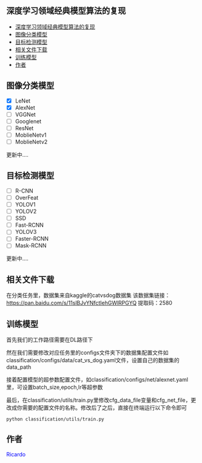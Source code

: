## 深度学习领域经典模型算法的复现
- [深度学习领域经典模型算法的复现](#深度学习领域经典模型算法的复现)
- [图像分类模型](#图像分类模型)
- [目标检测模型](#目标检测模型)
- [相关文件下载](#相关文件下载)
- [训练模型](#训练模型)
- [作者](#作者)

## 图像分类模型
- [x] LeNet
- [x] AlexNet
- [ ] VGGNet
- [ ] Googlenet
- [ ] ResNet
- [ ] MoblieNetv1
- [ ] MoblieNetv2
<p>更新中....</p>

## 目标检测模型
- [ ] R-CNN
- [ ] OverFeat
- [ ] YOLOV1
- [ ] YOLOV2
- [ ] SSD
- [ ] Fast-RCNN
- [ ] YOLOV3
- [ ] Faster-RCNN
- [ ] Mask-RCNN
<p>更新中....</p>

## 相关文件下载
在分类任务里，数据集来自kaggle的catvsdog数据集
该数据集链接：https://pan.baidu.com/s/11slBJvYNfctIehGWlRPGYQ 
提取码：2580

## 训练模型
<p>首先我们的工作路径需要在DL路径下</p>
<p>然在我们需要修改对应任务里的configs文件夹下的数据集配置文件如classification/configs/data/cat_vs_dog.yaml文件，设置自己的数据集的data_path</p>
<p>接着配置模型的超参数配置文件，如classification/configs/net/alexnet.yaml里，可设置batch_size,epoch,lr等超参数</p>
<p>最后，在classification/utils/train.py里修改cfg_data_file变量和cfg_net_file，更改成你需要的配置文件的名称。修改后了之后，直接在终端运行以下命令即可</p>

```shell
python classification/utils/train.py
```


## 作者
<font color="blue">Ricardo</font>
